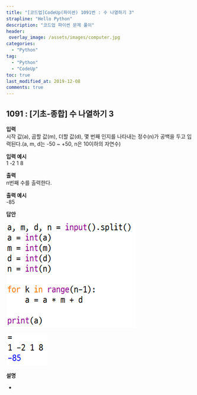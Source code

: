 ```yaml
---
title: "[코드업]CodeUp(파이썬) 1091번 : 수 나열하기 3"
strapline: "Hello Python"
description: "코드업 파이썬 문제 풀이"
header:
 overlay_image: /assets/images/computer.jpg
categories:
  - "Python"
tag:
  - "Python"
  - "CodeUp"
toc: true
last_modified_at: 2019-12-08
comments: true
---
```


## 1091 : [기초-종합] 수 나열하기 3


**입력**<br>
시작 값(a), 곱할 값(m), 더할 값(d), 몇 번째 인지를 나타내는 정수(n)가
공백을 두고 입력된다.(a, m, d는 -50 ~ +50, n은 10이하의 자연수)

**입력 예시**<br>
1 -2 1 8

**출력**<br>
n번째 수를 출력한다.


**출력 예시**<br>
-85


**답안**<br>

![a1091](/assets/images/1091-1.jpg)<br>

![a1091](/assets/images/1091-2.jpg)


**설명**

-

